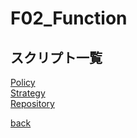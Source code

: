 # F02_Function

## スクリプト一覧

[Policy](./Policy/README.md)  
[Strategy](./Strategy/README.md)  
[Repository](./Repository/README.md)  

[back](../README.md)
